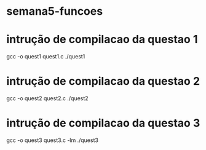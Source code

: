 # semana5-funcoes

# intrução de compilacao da questao 1
gcc -o quest1 quest1.c
./quest1

# intrução de compilacao da questao 2
gcc -o quest2 quest2.c
./quest2

# intrução de compilacao da questao 3
gcc -o quest3 quest3.c -lm
./quest3